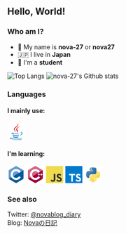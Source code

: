 ## Hello, World!

### Who am I?
- 👨 My name is **nova-27** or **nova27**
- 🇯🇵 I live in **Japan**
- 📓 I'm a **student**

<p align="left">
  <img alt="Top Langs" height="150px" src="https://github-readme-stats.vercel.app/api/top-langs/?username=nova-27&layout=compact&theme=radical" />
  <img alt="nova-27's Github stats" height="150px" src="https://github-readme-stats.vercel.app/api?username=nova-27&theme=radical&show_icons=true" />
</p>

### Languages
#### I mainly use:
<img src="https://raw.githubusercontent.com/devicons/devicon/master/icons/java/java-original.svg" alt="java" width="40" height="40"/>

#### I'm learning:
<p align="left">
  <img src="https://raw.githubusercontent.com/devicons/devicon/master/icons/c/c-original.svg" alt="c" width="40" height="40"/>
  <img src="https://raw.githubusercontent.com/devicons/devicon/master/icons/cplusplus/cplusplus-original.svg" alt="cplusplus" width="40" height="40"/>
  <img src="https://raw.githubusercontent.com/devicons/devicon/master/icons/javascript/javascript-original.svg" alt="javascript" width="40" height="40"/>
  <img src="https://raw.githubusercontent.com/devicons/devicon/master/icons/typescript/typescript-original.svg" alt="typescript" width="40" height="40"/>
  <img src="https://raw.githubusercontent.com/devicons/devicon/master/icons/python/python-original.svg" alt="python" width="40" height="40"/>
</p>
  
### See also
Twitter: [@novablog_diary](https://twitter.com/novablog_diary)  
Blog: [Novaの日記](https://novablog.work/)
